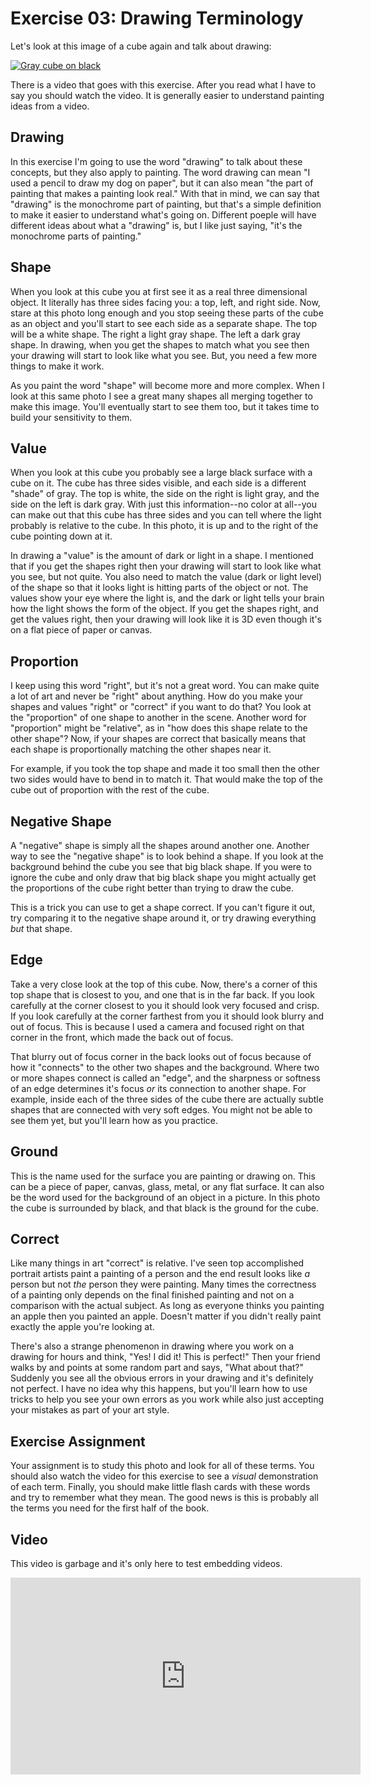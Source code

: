 Exercise 03: Drawing Terminology
================================

Let's look at this image of a cube again and talk about drawing:

[![Gray cube on black](https://s3.amazonaws.com/photos.learnartthehardway.com/basic_shapes/tiny/cube_gray_on_black.JPG)](https://s3.amazonaws.com/photos.learnartthehardway.com/basic_shapes/large/cube_gray_on_black.JPG)

There is a video that goes with this exercise. After you read what I have to say you should watch the video.  It is generally easier to understand painting ideas from a video.

Drawing
-------

In this exercise I'm going to use the word "drawing" to talk about these concepts, but they also apply to painting.  The word drawing can mean "I used a pencil to draw my dog on paper", but it can also mean "the part of painting that makes a painting look real."  With that in mind, we can say that "drawing" is the monochrome part of painting, but that's a simple definition to make it easier to understand what's going on.  Different poeple will have different ideas about what a "drawing" is, but I like just saying, "it's the monochrome parts of painting."

Shape
-----

When you look at this cube you at first see it as a real three dimensional object.  It literally has three sides facing you: a top, left, and right side.  Now, stare at this photo long enough and you stop seeing these parts of the cube as an object and you'll start to see each side as a separate shape.  The top will be a white shape. The right a light gray shape. The left a dark gray shape.  In drawing, when you get the shapes to match what you see then your drawing will start to look like what you see.  But, you need a few more things to make it work.

As you paint the word "shape" will become more and more complex.  When I look at this same photo I see a great many shapes all merging together to make this image.  You'll eventually start to see them too, but it takes time to build your sensitivity to them.

Value
-----

When you look at this cube you probably see a large black surface with a cube on it.  The cube has three sides visible, and each side is a different "shade" of gray.  The top is white, the side on the right is light gray, and the side on the left is dark gray.  With just this information--no color at all--you can make out that this cube has three sides and you can tell where the light probably is relative to the cube.  In this photo, it is up and to the right of the cube pointing down at it.

In drawing a "value" is the amount of dark or light in a shape.  I mentioned that if you get the shapes right then your drawing will start to look like what you see, but not quite.  You also need to match the value (dark or light level) of the shape so that it looks light is hitting parts of the object or not.  The values show your eye where the light is, and the dark or light tells your brain how the light shows the form of the object.  If you get the shapes right, and get the values right, then your drawing will look like it is 3D even though it's on a flat piece of paper or canvas.

Proportion
----------

I keep using this word "right", but it's not a great word.  You can make quite a lot of art and never be "right" about anything.  How do you make your shapes and values "right" or "correct" if you want to do that?  You look at the "proportion" of one shape to another in the scene.  Another word for "proportion" might be "relative", as in "how does this shape relate to the other shape"?  Now, if your shapes are correct that basically means that each shape is proportionally matching the other shapes near it.

For example, if you took the top shape and made it too small then the other two sides would have to bend in to match it.  That would make the top of the cube out of proportion with the rest of the cube.

Negative Shape
--------------

A "negative" shape is simply all the shapes around another one.  Another way to see the "negative shape" is to look behind a shape.  If you look at the background behind the cube you see that big black shape.  If you were to ignore the cube and only draw that big black shape you might actually get the proportions of the cube right better than trying to draw the cube.

This is a trick you can use to get a shape correct.  If you can't figure it out, try comparing it to the negative shape around it, or try drawing everything *but* that shape.


Edge
----

Take a very close look at the top of this cube.  Now, there's a corner of this top shape that is closest to you, and one that is in the far back.  If you look carefully at the corner closest to you it should look very focused and crisp.  If you look carefully at the corner farthest from you it should look blurry and out of focus.  This is because I used a camera and focused right on that corner in the front, which made the back out of focus.

That blurry out of focus corner in the back looks out of focus because of how it "connects" to the other two shapes and the background.  Where two or more shapes connect is called an "edge", and the sharpness or softness of an edge determines it's focus *or* its connection to another shape.  For example, inside each of the three sides of the cube there are actually subtle shapes that are connected with very soft edges.  You might not be able to see them yet, but you'll learn how as you practice.

Ground
------

This is the name used for the surface you are painting or drawing on.  This can be a piece of paper, canvas, glass, metal, or any flat surface.  It can also be the word used for the background of an object in a picture.  In this photo the cube is surrounded by black, and that black is the ground for the cube.

Correct
-------

Like many things in art "correct" is relative.  I've seen top accomplished portrait artists paint a painting of a person and the end result looks like *a* person but not *the* person they were painting.  Many times the correctness of a painting only depends on the final finished painting and not on a comparison with the actual subject.  As long as everyone thinks you painting an apple then you painted an apple.  Doesn't matter if you didn't really paint exactly the apple you're looking at.

There's also a strange phenomenon in drawing where you work on a drawing for hours and think, "Yes! I did it! This is perfect!"  Then your friend walks by and points at some random part and says, "What about that?"  Suddenly you see all the obvious errors in your drawing and it's definitely not perfect.  I have no idea why this happens, but you'll learn how to use tricks to help you see your own errors as you work while also just accepting your mistakes as part of your art style.


Exercise Assignment
-------------------

Your assignment is to study this photo and look for all of these terms.  You should also watch the video for this exercise to see a *visual* demonstration of each term.  Finally, you should make little flash cards with these words and try to remember what they mean.  The good news is this is probably all the terms you need for the first half of the book.

Video
-----

This video is garbage and it's only here to test embedding videos.

<iframe width="560" height="315" sandbox="allow-same-origin allow-scripts" src="https://tv.learnartthehardway.com/videos/embed/6d79c883-a6ed-4bcb-80f7-ca8c2feda7ee" frameborder="0" allowfullscreen></iframe>

